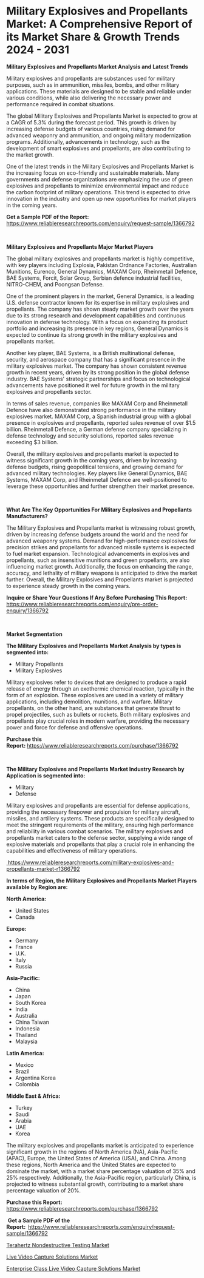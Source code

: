 <p><h1>Military Explosives and Propellants Market: A Comprehensive Report of its Market Share & Growth Trends 2024 - 2031</h1></p><p><strong>Military Explosives and Propellants Market Analysis and Latest Trends</strong></p>
<p><p>Military explosives and propellants are substances used for military purposes, such as in ammunition, missiles, bombs, and other military applications. These materials are designed to be stable and reliable under various conditions, while also delivering the necessary power and performance required in combat situations.</p><p>The global Military Explosives and Propellants Market is expected to grow at a CAGR of 5.3% during the forecast period. This growth is driven by increasing defense budgets of various countries, rising demand for advanced weaponry and ammunition, and ongoing military modernization programs. Additionally, advancements in technology, such as the development of smart explosives and propellants, are also contributing to the market growth.</p><p>One of the latest trends in the Military Explosives and Propellants Market is the increasing focus on eco-friendly and sustainable materials. Many governments and defense organizations are emphasizing the use of green explosives and propellants to minimize environmental impact and reduce the carbon footprint of military operations. This trend is expected to drive innovation in the industry and open up new opportunities for market players in the coming years.</p></p>
<p><strong>Get a Sample PDF of the Report:&nbsp;</strong> <a href="https://www.reliableresearchreports.com/enquiry/request-sample/1366792">https://www.reliableresearchreports.com/enquiry/request-sample/1366792</a></p>
<p>&nbsp;</p>
<p><strong>Military Explosives and Propellants Major Market Players</strong></p>
<p><p>The global military explosives and propellants market is highly competitive, with key players including Explosia, Pakistan Ordnance Factories, Australian Munitions, Eurenco, General Dynamics, MAXAM Corp, Rheinmetall Defence, BAE Systems, Forcit, Solar Group, Serbian defence industrial facilities, NITRO-CHEM, and Poongsan Defense.</p><p>One of the prominent players in the market, General Dynamics, is a leading U.S. defense contractor known for its expertise in military explosives and propellants. The company has shown steady market growth over the years due to its strong research and development capabilities and continuous innovation in defense technology. With a focus on expanding its product portfolio and increasing its presence in key regions, General Dynamics is expected to continue its strong growth in the military explosives and propellants market.</p><p>Another key player, BAE Systems, is a British multinational defense, security, and aerospace company that has a significant presence in the military explosives market. The company has shown consistent revenue growth in recent years, driven by its strong position in the global defense industry. BAE Systems' strategic partnerships and focus on technological advancements have positioned it well for future growth in the military explosives and propellants sector.</p><p>In terms of sales revenue, companies like MAXAM Corp and Rheinmetall Defence have also demonstrated strong performance in the military explosives market. MAXAM Corp, a Spanish industrial group with a global presence in explosives and propellants, reported sales revenue of over $1.5 billion. Rheinmetall Defence, a German defense company specializing in defense technology and security solutions, reported sales revenue exceeding $3 billion.</p><p>Overall, the military explosives and propellants market is expected to witness significant growth in the coming years, driven by increasing defense budgets, rising geopolitical tensions, and growing demand for advanced military technologies. Key players like General Dynamics, BAE Systems, MAXAM Corp, and Rheinmetall Defence are well-positioned to leverage these opportunities and further strengthen their market presence.</p></p>
<p>&nbsp;</p>
<p><strong>What Are The Key Opportunities For Military Explosives and Propellants Manufacturers?</strong></p>
<p><p>The Military Explosives and Propellants market is witnessing robust growth, driven by increasing defense budgets around the world and the need for advanced weaponry systems. Demand for high-performance explosives for precision strikes and propellants for advanced missile systems is expected to fuel market expansion. Technological advancements in explosives and propellants, such as insensitive munitions and green propellants, are also influencing market growth. Additionally, the focus on enhancing the range, accuracy, and lethality of military weapons is anticipated to drive the market further. Overall, the Military Explosives and Propellants market is projected to experience steady growth in the coming years.</p></p>
<p><strong>Inquire or Share Your Questions If Any Before Purchasing This Report:</strong> <a href="https://www.reliableresearchreports.com/enquiry/pre-order-enquiry/1366792">https://www.reliableresearchreports.com/enquiry/pre-order-enquiry/1366792</a></p>
<p>&nbsp;</p>
<p><strong>Market Segmentation</strong></p>
<p><strong>The Military Explosives and Propellants Market Analysis by types is segmented into:</strong></p>
<p><ul><li>Military Propellants</li><li>Military Explosives</li></ul></p>
<p><p>Military explosives refer to devices that are designed to produce a rapid release of energy through an exothermic chemical reaction, typically in the form of an explosion. These explosives are used in a variety of military applications, including demolition, munitions, and warfare. Military propellants, on the other hand, are substances that generate thrust to propel projectiles, such as bullets or rockets. Both military explosives and propellants play crucial roles in modern warfare, providing the necessary power and force for defense and offensive operations.</p></p>
<p><strong>Purchase this Report:&nbsp;</strong><a href="https://www.reliableresearchreports.com/purchase/1366792">https://www.reliableresearchreports.com/purchase/1366792</a></p>
<p>&nbsp;</p>
<p><strong>The Military Explosives and Propellants Market Industry Research by Application is segmented into:</strong></p>
<p><ul><li>Military</li><li>Defense</li></ul></p>
<p><p>Military explosives and propellants are essential for defense applications, providing the necessary firepower and propulsion for military aircraft, missiles, and artillery systems. These products are specifically designed to meet the stringent requirements of the military, ensuring high performance and reliability in various combat scenarios. The military explosives and propellants market caters to the defense sector, supplying a wide range of explosive materials and propellants that play a crucial role in enhancing the capabilities and effectiveness of military operations.</p></p>
<p><a href="https://www.reliableresearchreports.com/military-explosives-and-propellants-market-r1366792">&nbsp;https://www.reliableresearchreports.com/military-explosives-and-propellants-market-r1366792</a></p>
<p><strong>In terms of Region, the Military Explosives and Propellants Market Players available by Region are:</strong></p>
<p>
    <p> <strong> North America: </strong>
        <ul>
            <li>United States</li>
            <li>Canada</li>
        </ul>
        </p> 
    <p> <strong> Europe: </strong>
        <ul>
            <li>Germany</li>
            <li>France</li>
            <li>U.K.</li>
            <li>Italy</li>
            <li>Russia</li>
        </ul>
        </p> 
    <p> <strong> Asia-Pacific: </strong>
        <ul>
            <li>China</li>
            <li>Japan</li>
            <li>South Korea</li>
            <li>India</li>
            <li>Australia</li>
            <li>China Taiwan</li>
            <li>Indonesia</li>
            <li>Thailand</li>
            <li>Malaysia</li>
        </ul>
        </p> 
    <p> <strong> Latin America: </strong>
        <ul>
            <li>Mexico</li>
            <li>Brazil</li>
            <li>Argentina Korea</li>
            <li>Colombia</li>
        </ul>
        </p> 
    <p> <strong> Middle East & Africa: </strong>
        <ul>
            <li>Turkey</li>
            <li>Saudi</li>
            <li>Arabia</li>
            <li>UAE</li>
            <li>Korea</li>
        </ul>
    </p>
    </p>
<p><p>The military explosives and propellants market is anticipated to experience significant growth in the regions of North America (NA), Asia-Pacific (APAC), Europe, the United States of America (USA), and China. Among these regions, North America and the United States are expected to dominate the market, with a market share percentage valuation of 35% and 25% respectively. Additionally, the Asia-Pacific region, particularly China, is projected to witness substantial growth, contributing to a market share percentage valuation of 20%.</p></p>
<p><strong>Purchase this Report: </strong><a href="https://www.reliableresearchreports.com/purchase/1366792">https://www.reliableresearchreports.com/purchase/1366792</a></p>
<p>&nbsp;<strong>Get a Sample PDF of the Report:&nbsp;&nbsp;</strong><a href="https://www.reliableresearchreports.com/enquiry/request-sample/1366792">https://www.reliableresearchreports.com/enquiry/request-sample/1366792</a></p>
<p><strong></strong></p>
<p><p><a href="https://github.com/caicuccucga/Market-Research-Report-List-1/blob/main/terahertz-nondestructive-testing-market.md">Terahertz Nondestructive Testing Market</a></p><p><a href="https://github.com/lsapaaep8/Market-Research-Report-List-1/blob/main/live-video-capture-solutions-market.md">Live Video Capture Solutions Market</a></p><p><a href="https://github.com/qrkceaah30/Market-Research-Report-List-1/blob/main/enterprise-class-live-video-capture-solutions-market.md">Enterprise Class Live Video Capture Solutions Market</a></p></p>